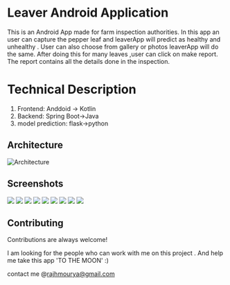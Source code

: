 
# Leaver Android Application

This is an Android App made for farm inspection authorities.
In this app an user can capture the pepper leaf and leaverApp 
will predict as healthy and unhealthy . User can also choose from
gallery or photos  leaverApp will do the same. After doing this for 
many leaves ,user can click on make report. The report contains all the details 
done in the inspection.

# Technical Description
1. Frontend: Anddoid -> Kotlin
2. Backend:  Spring Boot->Java
3. model prediction: flask->python




## Architecture

![Architecture](Leaverarchitecture.png)

  


## Screenshots

![](signup.jpeg)
![](signin.jpeg)
![](camera_capture.jpeg)
![](camera_capture_prediction.jpeg)
![](choser.jpeg)
![](choser_prediction.jpeg)
![](receivername.jpeg)
![](report.jpeg)
![](reportpdf.jpeg)
  
## Contributing

Contributions are always welcome!

I am looking for the people who can work with me on this project
. And help me take this  app  'TO THE MOON' :)

contact me @rajhmourya@gmail.com

  
